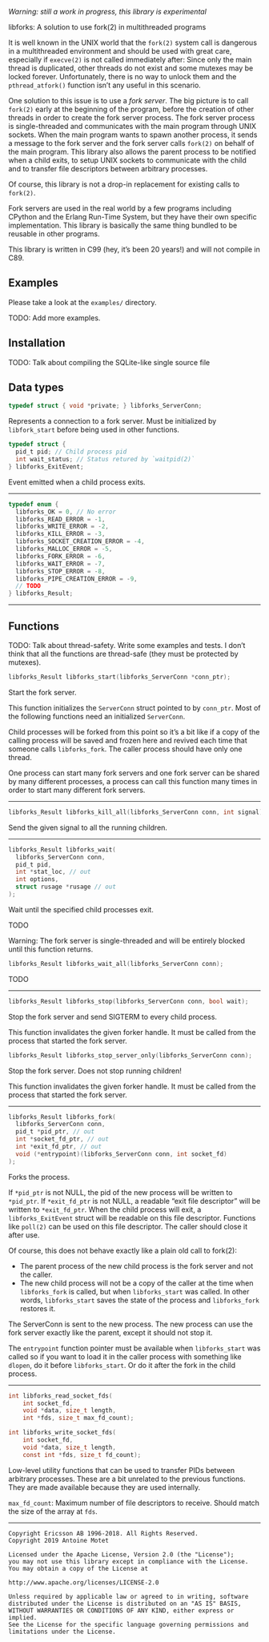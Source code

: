 <!-- AUTOMATICALLY GENERATED DO NOT EDIT -->

*Warning: still a work in progress, this library is experimental*

libforks: A solution to use fork(2) in multithreaded programs

It is well known in the UNIX world that the `fork(2)` system
call is dangerous in a multithreaded environment and should be
used with great care, especially if `execve(2)` is not called
immediately after: Since only the main thread is duplicated,
other threads do not exist and some mutexes may be locked
forever. Unfortunately, there is no way to unlock them and the
`pthread_atfork()` function isn’t any useful in this scenario.

One solution to this issue is to use a _fork server_. The big
picture is to call `fork(2)` early at the beginning of the
program, before the creation of other threads in order to create
the fork server process. The fork server process is
single-threaded and communicates with the main program through
UNIX sockets. When the main program wants to spawn another
process, it sends a message to the fork server and the fork server
calls `fork(2)` on behalf of the main program. This library also
allows the parent process to be notified when a child exits, to
setup UNIX sockets to communicate with the child and to transfer
file descriptors between arbitrary processes.

Of course, this library is not a drop-in replacement for existing
calls to `fork(2)`.

Fork servers are used in the real world by a few programs including
CPython and the Erlang Run-Time System, but they have their own
specific implementation. This library is basically the same thing
bundled to be reusable in other programs.

This library is written in C99 (hey, it’s been 20 years!) and
will not compile in C89.

## Examples

Please take a look at the `examples/` directory.

TODO: Add more examples.

## Installation

TODO: Talk about compiling the SQLite-like single source file

## Data types

```c
typedef struct { void *private; } libforks_ServerConn;
```

Represents a connection to a fork server. Must be initialized
by `libfork_start` before being used in other functions.

```c
typedef struct {
  pid_t pid; // Child process pid
  int wait_status; // Status retured by `waitpid(2)`
} libforks_ExitEvent;
```

Event emitted when a child process exits.

-----

```c
typedef enum {
  libforks_OK = 0, // No error
  libforks_READ_ERROR = -1,
  libforks_WRITE_ERROR = -2,
  libforks_KILL_ERROR = -3,
  libforks_SOCKET_CREATION_ERROR = -4,
  libforks_MALLOC_ERROR = -5,
  libforks_FORK_ERROR = -6,
  libforks_WAIT_ERROR = -7,
  libforks_STOP_ERROR = -8,
  libforks_PIPE_CREATION_ERROR = -9,
  // TODO
} libforks_Result;
```

-----

## Functions

TODO: Talk about thread-safety. Write some examples and tests. I
don’t think that all the functions are thread-safe (they must be
protected by mutexes).

```c
libforks_Result libforks_start(libforks_ServerConn *conn_ptr);
```

Start the fork server.

This function initializes the `ServerConn` struct pointed to by
`conn_ptr`. Most of the following functions need an initialized
`ServerConn`.

Child processes will be forked from this point so it’s a bit like
if a copy of the calling process will be saved and frozen here
and revived each time that someone calls `libforks_fork`. The caller
process should have only one thread.

One process can start many fork servers and one fork server
can be shared by many different processes, a process can call
this function many times in order to start many different
fork servers.

-----

```c
libforks_Result libforks_kill_all(libforks_ServerConn conn, int signal);
```

Send the given signal to all the running children.

-----

```c
libforks_Result libforks_wait(
  libforks_ServerConn conn,
  pid_t pid,
  int *stat_loc, // out
  int options,
  struct rusage *rusage // out
);
```

Wait until the specified child processes exit.

TODO

Warning: The fork server is single-threaded and will be entirely
blocked until this function returns.

```c
libforks_Result libforks_wait_all(libforks_ServerConn conn);
```

TODO

-----

```c
libforks_Result libforks_stop(libforks_ServerConn conn, bool wait);
```

Stop the fork server and send SIGTERM to every child process.

This function invalidates the given forker handle. It must be called
from the process that started the fork server.

```c
libforks_Result libforks_stop_server_only(libforks_ServerConn conn);
```

Stop the fork server. Does not stop running children!

This function invalidates the given forker handle. It must be called
from the process that started the fork server.

-----

```c
libforks_Result libforks_fork(
  libforks_ServerConn conn,
  pid_t *pid_ptr, // out
  int *socket_fd_ptr, // out
  int *exit_fd_ptr, // out
  void (*entrypoint)(libforks_ServerConn conn, int socket_fd)
);
```

Forks the process.

If `*pid_ptr` is not NULL, the pid of the new process will be
written to `*pid_ptr`.
If `*exit_fd_ptr` is not NULL, a readable “exit file descriptor”
will be written to `*exit_fd_ptr`. When the child process will
exit, a `libforks_ExitEvent` struct will be readable on this file
descriptor. Functions like `poll(2)` can be used on this file
descriptor. The caller should close it after use.

Of course, this does not behave exactly like a plain old call
to fork(2):
- The parent process of the new child process is the fork server
and not the caller.
- The new child process will not be a copy of the caller at
the time when `libforks_fork` is called, but when `libforks_start`
was called. In other words, `libforks_start` saves the state of
the process and `libforks_fork` restores it.

The ServerConn is sent to the new process. The new process can
use the fork server exactly like the parent, except it should not stop it.

The `entrypoint` function pointer must be available when `libforks_start`
was called so if you want to load it in the caller process with something
like `dlopen`, do it before `libforks_start`. Or do it after the fork
in the child process.

-----

```c
int libforks_read_socket_fds(
    int socket_fd,
    void *data, size_t length,
    int *fds, size_t max_fd_count);

int libforks_write_socket_fds(
    int socket_fd,
    void *data, size_t length,
    const int *fds, size_t fd_count);
```

Low-level utility functions that can be used to transfer PIDs between
arbitrary processes. These are a bit unrelated to the previous
functions. They are made available because they are used internally.

`max_fd_count`: Maximum number of file descriptors to receive. Should
match the size of the array at `fds`.

-----

```
Copyright Ericsson AB 1996-2018. All Rights Reserved.
Copyright 2019 Antoine Motet

Licensed under the Apache License, Version 2.0 (the "License");
you may not use this library except in compliance with the License.
You may obtain a copy of the License at

http://www.apache.org/licenses/LICENSE-2.0

Unless required by applicable law or agreed to in writing, software
distributed under the License is distributed on an "AS IS" BASIS,
WITHOUT WARRANTIES OR CONDITIONS OF ANY KIND, either express or implied.
See the License for the specific language governing permissions and
limitations under the License.
```

